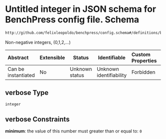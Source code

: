# Untitled integer in JSON schema for BenchPress config file. Schema

```txt
http://github.com/felixleopoldo/benchpress/config.schema#/definitions/blip/properties/verbose
```

Non-negative integers, (0,1,2,...)


| Abstract            | Extensible | Status         | Identifiable            | Custom Properties | Additional Properties | Access Restrictions | Defined In                                                               |
| :------------------ | ---------- | -------------- | ----------------------- | :---------------- | --------------------- | ------------------- | ------------------------------------------------------------------------ |
| Can be instantiated | No         | Unknown status | Unknown identifiability | Forbidden         | Allowed               | none                | [config.schema.json\*](../out/config.schema.json "open original schema") |

## verbose Type

`integer`

## verbose Constraints

**minimum**: the value of this number must greater than or equal to: `0`
